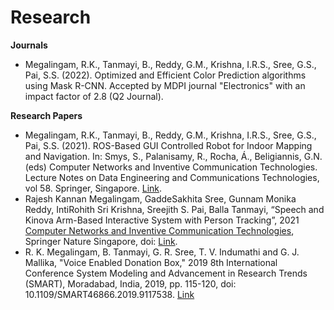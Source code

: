 # Research

**Journals**

- Megalingam, R.K., Tanmayi, B., Reddy, G.M., Krishna, I.R.S., Sree, G.S., Pai, S.S. (2022). Optimized and Efficient Color Prediction algorithms using Mask R-CNN. Accepted by MDPI journal "Electronics" with an impact factor of 2.8 (Q2 Journal). 

**Research Papers**
- Megalingam, R.K., Tanmayi, B., Reddy, G.M., Krishna, I.R.S., Sree, G.S., Pai, S.S. (2021). ROS-Based GUI Controlled Robot for Indoor Mapping and Navigation. In: Smys, S., Palanisamy, R., Rocha, Á., Beligiannis, G.N. (eds) Computer Networks and Inventive Communication Technologies. Lecture Notes on Data Engineering and Communications Technologies, vol 58. Springer, Singapore. [Link](https://link.springer.com/chapter/10.1007/978-981-15-9647-6_22).
- Rajesh Kannan Megalingam, GaddeSakhita Sree, Gunnam Monika Reddy, IntiRohith Sri Krishna, Sreejith S. Pai, Balla Tanmayi, “Speech and Kinova Arm-Based Interactive System with Person Tracking”, 2021 [Computer Networks and Inventive Communication Technologies](https://www.springerprofessional.de/en/computer-networks-and-inventive-communication-technologies/19223336), Springer Nature Singapore, doi: [Link](https://www.springerprofessional.de/en/speech-and-kinova-arm-based-interactive-system-with-person-track/19223362). 
- R. K. Megalingam, B. Tanmayi, G. R. Sree, T. V. Indumathi and G. J. Mallika, "Voice Enabled Donation Box," 2019 8th International Conference System Modeling and Advancement in Research Trends (SMART), Moradabad, India, 2019, pp. 115-120, doi: 10.1109/SMART46866.2019.9117538. [Link](https://ieeexplore.ieee.org/document/9117538/citations#citations)
